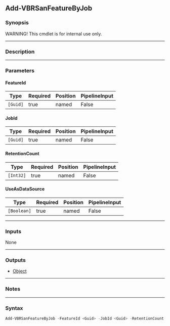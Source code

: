 Add-VBRSanFeatureByJob
----------------------

### Synopsis
WARNING!
This cmdlet is for internal use only.

---

### Description

---

### Parameters
#### **FeatureId**

|Type    |Required|Position|PipelineInput|
|--------|--------|--------|-------------|
|`[Guid]`|true    |named   |False        |

#### **JobId**

|Type    |Required|Position|PipelineInput|
|--------|--------|--------|-------------|
|`[Guid]`|true    |named   |False        |

#### **RetentionCount**

|Type     |Required|Position|PipelineInput|
|---------|--------|--------|-------------|
|`[Int32]`|true    |named   |False        |

#### **UseAsDataSource**

|Type       |Required|Position|PipelineInput|
|-----------|--------|--------|-------------|
|`[Boolean]`|true    |named   |False        |

---

### Inputs
None

---

### Outputs
* [Object](https://learn.microsoft.com/en-us/dotnet/api/System.Object)

---

### Notes

---

### Syntax
```PowerShell
Add-VBRSanFeatureByJob -FeatureId <Guid> -JobId <Guid> -RetentionCount <Int32> -UseAsDataSource <Boolean> [<CommonParameters>]
```
